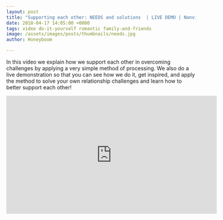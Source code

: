 ```yaml
---
layout: post
title: "Supporting each other: NEEDS and solutions  | LIVE DEMO | Nonviolent Communication"
date: 2018-04-17 14:05:00 +0000
tags: video do-it-yourself romantic family-and-friends
image: /assets/images/posts/thumbnails/needs.jpg
author: Honeyboom

---
```

In this video we explain how we support each other in overcoming challenges by applying a very simple method of processing. We also do a live demonstration so that you can see how we do it, get inspired, and apply the method to solve your own relationship challenges and learn how to better support each other!

<div class="video-container"><iframe width="560" height="315" src="https://www.youtube.com/embed/yAnkIZ8RhFY" frameborder="0" allow="autoplay; encrypted-media" allowfullscreen></iframe></div>
